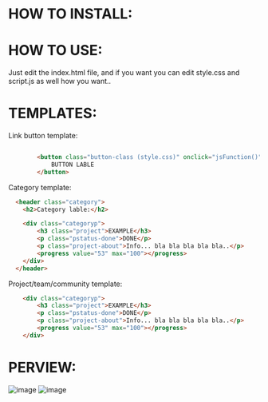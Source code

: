 # HOW TO INSTALL:


# HOW TO USE:
Just edit the index.html file, and if you want you can edit style.css and script.js as well how you want..

# TEMPLATES:
Link button template: 

```HTML

        <button class="button-class (style.css)" onclick="jsFunction()">
            BUTTON LABLE
        </button>
```

Category template:

```HTML
  <header class="category">
    <h2>Category lable:</h2>

    <div class="categoryp">
        <h3 class="project">EXAMPLE</h3>
        <p class="pstatus-done">DONE</p>
        <p class="project-about">Info... bla bla bla bla bla..</p>
        <progress value="53" max="100"></progress>
    </div>
  </header>
```

Project/team/community template:

```HTML
    <div class="categoryp">
        <h3 class="project">EXAMPLE</h3>
        <p class="pstatus-done">DONE</p>
        <p class="project-about">Info... bla bla bla bla bla..</p>
        <progress value="53" max="100"></progress>
    </div>
```

# PERVIEW:
![image](https://user-images.githubusercontent.com/121459605/227775889-2845ee5c-5fc8-47cd-a3c7-3bb0f7519e5a.png)
![image](https://user-images.githubusercontent.com/121459605/227775902-ac588990-d044-4394-905b-b355a81347a5.png)

